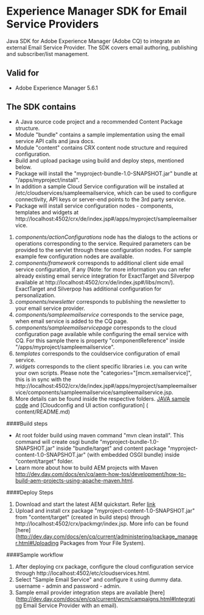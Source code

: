 Experience Manager SDK for Email Service Providers
==================================================

Java SDK for Adobe Experience Manager (Adobe CQ) to integrate an external Email Service Provider. The SDK covers email authoring, publishing and subscriber/list management.

Valid for
-------------
* Adobe Experience Manager 5.6.1


The SDK contains
-------------

* A Java source code project and a recommended Content Package structure.
* Module "bundle" contains a sample implementation using the email service API calls and java docs.
* Module "content" contains CRX content node structure and required configuration.
* Build and upload package using build and deploy steps, mentioned below.
* Package will install the "myproject-bundle-1.0-SNAPSHOT.jar" bundle at "/apps/myproject/install".
* In addition a sample Cloud Service configuration will be installed at /etc/cloudservices/sampleemailservice, which can be used to configure connectivity, API keys or server-end points to the 3rd party service.
* Package will install service configuration nodes - components, templates and widgets at http://localhost:4502/crx/de/index.jsp#/apps/myproject/sampleemailservice.
    
1. *components/actionConfigurations* node has the dialogs to the actions or operations corresponding to the service. Required parameters can be provided to the servlet through these configuration nodes.  For sample example few configuration nodes are available.
2. *components/framework* corresponds to additional client side email service configuration, if any (Note: for more information you can refer already existing email service integration for ExactTarget and Silverpop available at http://localhost:4502/crx/de/index.jsp#/libs/mcm/). ExactTarget and Silverpop has additional configuration for personalization.
3. *components/newsletter* corresponds to publishing the newsletter to your email service provider.
4. *components/sampleemailservice* corresponds to the service page, when email service is added to the CQ page.
5. *components/sampleemailservicepage* corresponds to the cloud configuration page available while configuring the email service with CQ. For this sample there is property "componentReference" inside "/apps/myproject/sampleemailservice".
6. *templates* corresponds to the couldservice configuration of email service.
7. *widgets* corresponds to the client specific libraries i.e. you can write your own scripts. Please note the "categories="[mcm.xemailservice]", this is in sync with the http://localhost:4502/crx/de/index.jsp#/apps/myproject/sampleemailservice/components/sampleemailservice/sampleemailservice.jsp.
8. More details can be found inside the respective folders. [JAVA sample code](bundle/README.md) and [Cloudconfig and UI action configuration] ( content/README.md)

####Build steps

- At root folder build using maven command "mvn clean install". This command will create osgi bundle "myproject-bundle-1.0-SNAPSHOT.jar" inside "bundle/target" and content package "myproject-content-1.0-SNAPSHOT.jar" (with embedded OSGI bundle) inside "content/target" folder.
- Learn more about how to build AEM projects with Maven http://dev.day.com/docs/en/cq/aem-how-tos/development/how-to-build-aem-projects-using-apache-maven.html.

####Deploy Steps

1. Download and start the latest AEM quickstart. Refer [link](http://dev.day.com/docs/en/cq/current/exploring.html)
2. Upload and install crx package "myproject-content-1.0-SNAPSHOT.jar" from "content/target" (created in build steps) through http://localhost:4502/crx/packmgr/index.jsp. More info can be found [here](http://dev.day.com/docs/en/cq/current/administering/package_manager.html#Uploading Packages from Your File System).

####Sample workflow

1. After deploying crx package, configure the cloud configuration service through http://localhost:4502/etc/cloudservices.html.
2. Select "Sample Email Service" and configure it using dummy data. username - admin and password - admin.
3. Sample email provider integration steps are available [here](http://dev.day.com/docs/en/cq/current/wcm/campaigns.html#Integrating Email Service Provider with an email).



